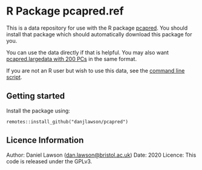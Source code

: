 # R Package pcapred.ref

This is a data repository for use with the R package [pcapred](https://github.com/danjlawson/pcapred). You should install that package which should automatically download this package for you.

You can use the data directly if that is helpful. You may also want [pcapred.largedata with 200 PCs](https://github.com/danjlawson/pcapred.largedata) in the same format.

If you are not an R user but wish to use this data, see the [command line script](https://github.com/danjlawson/pcapred-script).

## Getting started

Install the package using:

```{r}
remotes::install_github("danjlawson/pcapred")
```

## Licence Information

Author: Daniel Lawson (dan.lawson@bristol.ac.uk)
Date: 2020
Licence: This code is released under the GPLv3.
